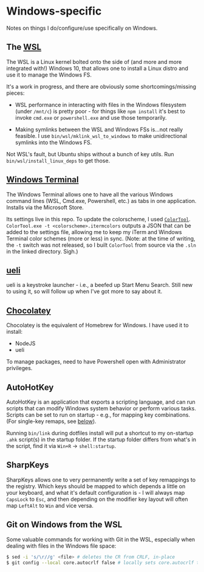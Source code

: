 # Windows-specific

Notes on things I do/configure/use specifically on Windows.

## The [WSL](https://docs.microsoft.com/en-us/windows/wsl/faq)

The WSL is a Linux kernel bolted onto the side of (and more and more integrated
with!) Windows 10, that allows one to install a Linux distro and use it to manage
the Windows FS.

It's a work in progress, and there are obviously some shortcomings/missing pieces:

-   WSL performance in interacting with files in the Windows filesystem (under `/mnt/c`)
    is pretty poor - for things like `npm install` it's best to invoke `cmd.exe` or
    `powershell.exe` and use those temporarily.

-   Making symlinks between the WSL and Windows FSs is...not really feasible. I use
    `bin/wsl/mklink_wsl_to_windows` to make unidirectional symlinks into the Windows FS.

Not WSL's fault, but Ubuntu ships without a bunch of key utils. Run
`bin/wsl/install_linux_deps` to get those.

## [Windows Terminal](https://github.com/microsoft/terminal)

The Windows Terminal allows one to have all the various Windows command lines (WSL,
Cmd.exe, Powershell, etc.) as tabs in one application. Installs via the Microsoft Store.

Its settings live in this repo. To update the colorscheme, I used
[`ColorTool`](https://github.com/Microsoft/Terminal/tree/master/src/tools/ColorTool).
`ColorTool.exe -t <colorscheme>.itermcolors` outputs a JSON that can be added to the
settings file, allowing me to keep my iTerm and Windows Terminal color schemes (more
or less) in sync. (Note: at the time of writing, the `-t` switch was not released, so
I built `ColorTool` from source via the `.sln` in the linked directory. Sigh.)

## [ueli](https://github.com/oliverschwendener/ueli)

ueli is a keystroke launcher - i.e., a beefed up Start Menu Search. Still new to using
it, so will follow up when I've got more to say about it.

## [Chocolatey](https://chocolatey.org/)

Chocolatey is the equivalent of Homebrew for Windows. I have used it to install:

-   NodeJS
-   ueli

To manage packages, need to have Powershell open with Administrator privileges.

## AutoHotKey

AutoHotKey is an application that exports a scripting language, and can run scripts that
can modify Windows system behavior or perform various tasks. Scripts can be set to run on
startup - e.g., for mapping key combinations. (For single-key remaps, see
[below](#SharpKeys)).

Running `bin/link` during dotfiles install will put a shortcut to my on-startup `.ahk`
script(s) in the startup folder. If the startup folder differs from what's in the script,
find it via `Win+R` -> `shell:startup`.

## SharpKeys

SharpKeys allows one to very permanently write a set of key remappings to the registry.
Which keys should be mapped to which depends a little on your keyboard, and what it's
default configuration is - I will always map `CapsLock` to `Esc`, and then depending on
the modifier key layout will often map `LeftAlt` to `Win` and vice versa.

## Git on Windows from the WSL

Some valuable commands for working with Git in the WSL, especially when dealing with files
in the Windows file space:

```sh
$ sed -i 's/\r//g' <file> # deletes the CR from CRLF, in-place
$ git config --local core.autocrlf false # locally sets core.autocrlf to false
```
